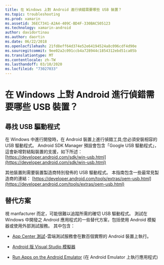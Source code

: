 ```yaml
---
title: 在 Windows 上對 Android 進行偵錯需要哪些 USB 裝置？
ms.topic: troubleshooting
ms.prod: xamarin
ms.assetid: 36EC7341-A2A4-409C-BD4F-330BAC505123
ms.technology: xamarin-android
author: davidortinau
ms.author: daortin
ms.date: 06/22/2018
ms.openlocfilehash: 21fd8eff64d374e52e64194524a8c096cdf4d90e
ms.sourcegitcommit: 9ee02a2c091ccb4a728944c1854312ebd51ca05b
ms.translationtype: MT
ms.contentlocale: zh-TW
ms.lasthandoff: 03/10/2020
ms.locfileid: "73027033"
---
```

# <a name="what-usb-drivers-do-i-need-to-debug-android-on-windows"></a>在 Windows 上對 Android 進行偵錯需要哪些 USB 裝置？

## <a name="finding-usb-drivers"></a>尋找 USB 驅動程式

在 Windows 中進行開發時，在 Android 裝置上進行偵錯工具;您必須安裝相容的 USB 驅動程式。 Android SDK Manager 預設會包含「Google USB 驅動程式」，這會新增對結點裝置的支援，如下所述： [https://developer.android.com/sdk/win-usb.html](https://developer.android.com/sdk/win-usb.html)

其他裝置則需要裝置製造商特別發佈的 USB 驅動程式。 本指南包含一些最常見製造商的連結： [https://developer.android.com/tools/extras/oem-usb.html](https://developer.android.com/tools/extras/oem-usb.html)

## <a name="alternatives"></a>替代方案

視 manfacturer 而定，可能很難以追蹤所需的確切 USB 驅動程式。 測試在 Windows 中開發之 Android 應用程式的一些替代方案，包括使用 Android 模擬器或使用外部測試服務。 其中包含：

- [App Center 測試](https://docs.microsoft.com/appcenter/test-cloud/)-雲端測試服務會在數百個實際的 Android 裝置上執行。

- [Android 版 Visual Studio 模擬器](https://visualstudio.microsoft.com/vs/msft-android-emulator/)

- [Run Apps on the Android Emulator](~/android/deploy-test/debugging/debug-on-emulator.md) (在 Android Emulator 上執行應用程式)
